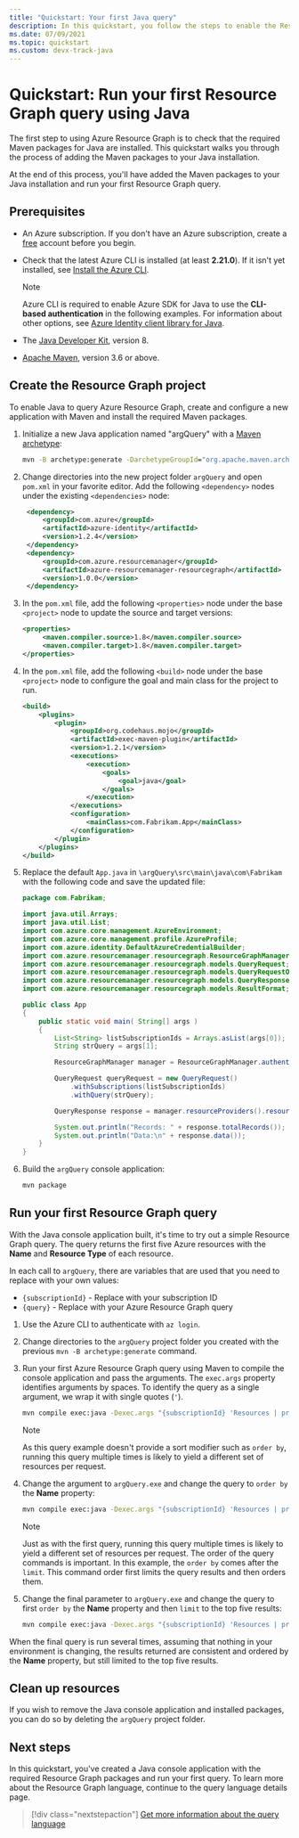 ```yaml
---
title: "Quickstart: Your first Java query"
description: In this quickstart, you follow the steps to enable the Resource Graph Maven packages for Java and run your first query.
ms.date: 07/09/2021
ms.topic: quickstart
ms.custom: devx-track-java
---
```

# Quickstart: Run your first Resource Graph query using Java

The first step to using Azure Resource Graph is to check that the required Maven packages for Java
are installed. This quickstart walks you through the process of adding the Maven packages to your
Java installation.

At the end of this process, you'll have added the Maven packages to your Java installation and run
your first Resource Graph query.

## Prerequisites

- An Azure subscription. If you don't have an Azure subscription, create a
  [free](https://azure.microsoft.com/free/) account before you begin.

- Check that the latest Azure CLI is installed (at least **2.21.0**). If it isn't yet installed, see
  [Install the Azure CLI](/cli/azure/install-azure-cli).

  > [!NOTE]
  > Azure CLI is required to enable Azure SDK for Java to use the **CLI-based authentication** in
  > the following examples. For information about other options, see
  > [Azure Identity client library for Java](https://github.com/Azure/azure-sdk-for-java/tree/master/sdk/identity/azure-identity).

- The [Java Developer Kit](/azure/developer/java/fundamentals/java-support-on-azure), version
  8.

- [Apache Maven](https://maven.apache.org/), version 3.6 or above.

## Create the Resource Graph project

To enable Java to query Azure Resource Graph, create and configure a new application with Maven and
install the required Maven packages.

1. Initialize a new Java application named "argQuery" with a
   [Maven archetype](https://maven.apache.org/guides/introduction/introduction-to-archetypes.html):

   ```cmd
   mvn -B archetype:generate -DarchetypeGroupId="org.apache.maven.archetypes" -DgroupId="com.Fabrikam" -DartifactId="argQuery"
   ```

1. Change directories into the new project folder `argQuery` and open `pom.xml` in your favorite
   editor. Add the following `<dependency>` nodes under the existing `<dependencies>` node:

   ```xml
    <dependency>
        <groupId>com.azure</groupId>
        <artifactId>azure-identity</artifactId>
        <version>1.2.4</version>
    </dependency>
    <dependency>
        <groupId>com.azure.resourcemanager</groupId>
        <artifactId>azure-resourcemanager-resourcegraph</artifactId>
        <version>1.0.0</version>
    </dependency>
   ```

1. In the `pom.xml` file, add the following `<properties>` node under the base `<project>` node to
   update the source and target versions:

   ```xml
   <properties>
        <maven.compiler.source>1.8</maven.compiler.source>
        <maven.compiler.target>1.8</maven.compiler.target>
   </properties>
   ```

1. In the `pom.xml` file, add the following `<build>` node under the base `<project>` node to
   configure the goal and main class for the project to run.

   ```xml
   <build>
       <plugins>
           <plugin>
               <groupId>org.codehaus.mojo</groupId>
               <artifactId>exec-maven-plugin</artifactId>
               <version>1.2.1</version>
               <executions>
                   <execution>
                       <goals>
                           <goal>java</goal>
                       </goals>
                   </execution>
               </executions>
               <configuration>
                   <mainClass>com.Fabrikam.App</mainClass>
               </configuration>
           </plugin>
       </plugins>
   </build>
   ```

1. Replace the default `App.java` in `\argQuery\src\main\java\com\Fabrikam` with the following code
   and save the updated file:

   ```java
   package com.Fabrikam;

   import java.util.Arrays;
   import java.util.List;
   import com.azure.core.management.AzureEnvironment;
   import com.azure.core.management.profile.AzureProfile;
   import com.azure.identity.DefaultAzureCredentialBuilder;
   import com.azure.resourcemanager.resourcegraph.ResourceGraphManager;
   import com.azure.resourcemanager.resourcegraph.models.QueryRequest;
   import com.azure.resourcemanager.resourcegraph.models.QueryRequestOptions;
   import com.azure.resourcemanager.resourcegraph.models.QueryResponse;
   import com.azure.resourcemanager.resourcegraph.models.ResultFormat;

   public class App
   {
       public static void main( String[] args )
       {
           List<String> listSubscriptionIds = Arrays.asList(args[0]);
           String strQuery = args[1];

           ResourceGraphManager manager = ResourceGraphManager.authenticate(new DefaultAzureCredentialBuilder().build(), new AzureProfile(AzureEnvironment.AZURE));

           QueryRequest queryRequest = new QueryRequest()
               .withSubscriptions(listSubscriptionIds)
               .withQuery(strQuery);

           QueryResponse response = manager.resourceProviders().resources(queryRequest);

           System.out.println("Records: " + response.totalRecords());
           System.out.println("Data:\n" + response.data());
       }
   }
   ```

1. Build the `argQuery` console application:

   ```bash
   mvn package
   ```

## Run your first Resource Graph query

With the Java console application built, it's time to try out a simple Resource Graph query. The
query returns the first five Azure resources with the **Name** and **Resource Type** of each
resource.

In each call to `argQuery`, there are variables that are used that you need to replace with your own
values:

- `{subscriptionId}` - Replace with your subscription ID
- `{query}` - Replace with your Azure Resource Graph query

1. Use the Azure CLI to authenticate with `az login`.

1. Change directories to the `argQuery` project folder you created with the previous
   `mvn -B archetype:generate` command.

1. Run your first Azure Resource Graph query using Maven to compile the console application and pass
   the arguments. The `exec.args` property identifies arguments by spaces. To identify the query as
   a single argument, we wrap it with single quotes (`'`).

   ```bash
   mvn compile exec:java -Dexec.args "{subscriptionId} 'Resources | project name, type | limit 5'"
   ```

   > [!NOTE]
   > As this query example doesn't provide a sort modifier such as `order by`, running this query
   > multiple times is likely to yield a different set of resources per request.

1. Change the argument to `argQuery.exe` and change the query to `order by` the **Name** property:

   ```bash
   mvn compile exec:java -Dexec.args "{subscriptionId} 'Resources | project name, type | limit 5 | order by name asc'"
   ```

   > [!NOTE]
   > Just as with the first query, running this query multiple times is likely to yield a different
   > set of resources per request. The order of the query commands is important. In this example,
   > the `order by` comes after the `limit`. This command order first limits the query results and
   > then orders them.

1. Change the final parameter to `argQuery.exe` and change the query to first `order by` the
   **Name** property and then `limit` to the top five results:

   ```bash
   mvn compile exec:java -Dexec.args "{subscriptionId} 'Resources | project name, type | order by name asc | limit 5'"
   ```

When the final query is run several times, assuming that nothing in your environment is changing,
the results returned are consistent and ordered by the **Name** property, but still limited to the
top five results.

## Clean up resources

If you wish to remove the Java console application and installed packages, you can do so by deleting
the `argQuery` project folder.

## Next steps

In this quickstart, you've created a Java console application with the required Resource Graph
packages and run your first query. To learn more about the Resource Graph language, continue to the
query language details page.

> [!div class="nextstepaction"]
> [Get more information about the query language](./concepts/query-language.md)
